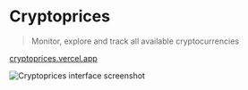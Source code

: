 # Cryptoprices

> Monitor, explore and track all available cryptocurrencies 

[cryptoprices.vercel.app](https://cryptoprices.vercel.app/)

![Cryptoprices interface screenshot](https://res.cloudinary.com/albin-groen/image/upload/f_auto/v1609512725/CleanShot_2021-01-01_at_15.50.32_b2hwhy.png)
